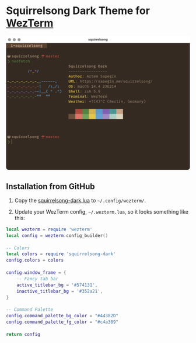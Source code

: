 # Squirrelsong Dark Theme for [WezTerm](https://wezfurlong.org/wezterm/index.html)

![Squirrelsong dark terminal color theme](./screenshot.png)

## Installation from GitHub

1. Copy the [squirrelsong-dark.lua](Squirrelsong%20Dark.lua) to `~/.config/wezterm/`.

2. Update your WezTerm config, `~/.wezterm.lua`, so it looks something like this:

```lua
local wezterm = require 'wezterm'
local config = wezterm.config_builder()

-- Colors
local colors = require 'squirrelsong-dark'
config.colors = colors

config.window_frame = {
	-- Fancy tab bar
	active_titlebar_bg = '#574131',
	inactive_titlebar_bg = '#352a21',
}

-- Command Palette
config.command_palette_bg_color = "#44382D"
config.command_palette_fg_color = "#c4a389"

return config
```
